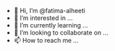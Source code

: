 - 👋 Hi, I’m @fatima-alheeti
- 👀 I’m interested in ...
- 🌱 I’m currently learning ...
- 💞️ I’m looking to collaborate on ...
- 📫 How to reach me ...

<!---
fatima-alheeti/fatima-alheeti is a ✨ special ✨ repository because its `README.md` (this file) appears on your GitHub profile.
You can click the Preview link to take a look at your changes.
--->
